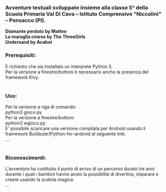 <h3>Avventure testuali sviluppate insieme alla classe 5° della Scuola Primaria Val Di Cava – Istituto Comprensivo "Niccolini" – Ponsacco (PI).</h3><b>
Diamante perduto by Matteo<br>
La muraglia cinese by The ThreeGirls<br>
Undersand by Acabot
</b><h3>Prerequisiti:</h3>
E richiesto che sia installato un interprete Python 3.<br>
Per la versione a finestre/bottoni è necessario anche la presenza del framework Kivy.<br>
<br>
<h3>Uso:</h3>
Per la versione a riga di comando:<br>
python3 gioco.py<br>
Per la versione a finestre/bottoni: <br>
python3 wgioco.py<br>
E' possibile scaricare una versione compilata per Android usando il framework Buildozer/Python-for-android al seguente link:<br>
...<br>
<br>
<h3>Riconoscimenti:</h3>
L'avventura ha costituito il punto di arrivo di un percorso durato tre anni durante i quali i bambini hanno avuto la possibilità di divertirsi, imparare e creare usando la scatola magica.<br>
...<br>
